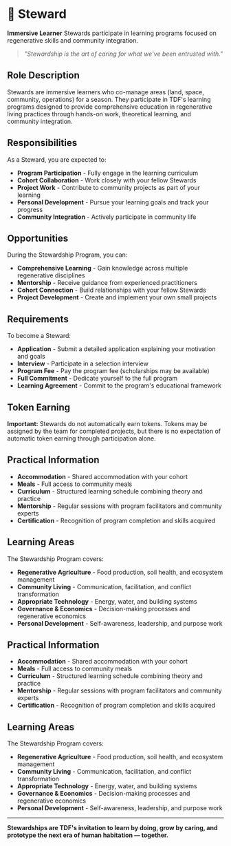 # 🌱 Steward

**Immersive Learner** Stewards participate in learning programs focused on regenerative skills and community integration.

> *"Stewardship is the art of caring for what we've been entrusted with."*

## Role Description

Stewards are immersive learners who co-manage areas (land, space, community, operations) for a season. They participate in TDF's learning programs designed to provide comprehensive education in regenerative living practices through hands-on work, theoretical learning, and community integration.

## Responsibilities

As a Steward, you are expected to:

- **Program Participation** - Fully engage in the learning curriculum
- **Cohort Collaboration** - Work closely with your fellow Stewards
- **Project Work** - Contribute to community projects as part of your learning
- **Personal Development** - Pursue your learning goals and track your progress
- **Community Integration** - Actively participate in community life

## Opportunities

During the Stewardship Program, you can:

- **Comprehensive Learning** - Gain knowledge across multiple regenerative disciplines
- **Mentorship** - Receive guidance from experienced practitioners
- **Cohort Connection** - Build relationships with your fellow Stewards
- **Project Development** - Create and implement your own small projects

## Requirements

To become a Steward:

- **Application** - Submit a detailed application explaining your motivation and goals
- **Interview** - Participate in a selection interview
- **Program Fee** - Pay the program fee (scholarships may be available)
- **Full Commitment** - Dedicate yourself to the full program
- **Learning Agreement** - Commit to the program's educational framework

## Token Earning

**Important:** Stewards do not automatically earn tokens. Tokens may be assigned by the team for completed projects, but there is no expectation of automatic token earning through participation alone.

## Practical Information

- **Accommodation** - Shared accommodation with your cohort
- **Meals** - Full access to community meals
- **Curriculum** - Structured learning schedule combining theory and practice
- **Mentorship** - Regular sessions with program facilitators and community experts
- **Certification** - Recognition of program completion and skills acquired

## Learning Areas

The Stewardship Program covers:

- **Regenerative Agriculture** - Food production, soil health, and ecosystem management
- **Community Living** - Communication, facilitation, and conflict transformation
- **Appropriate Technology** - Energy, water, and building systems
- **Governance & Economics** - Decision-making processes and regenerative economics
- **Personal Development** - Self-awareness, leadership, and purpose work

## Practical Information

- **Accommodation** - Shared accommodation with your cohort
- **Meals** - Full access to community meals
- **Curriculum** - Structured learning schedule combining theory and practice
- **Mentorship** - Regular sessions with program facilitators and community experts
- **Certification** - Recognition of program completion and skills acquired

## Learning Areas

The Stewardship Program covers:

- **Regenerative Agriculture** - Food production, soil health, and ecosystem management
- **Community Living** - Communication, facilitation, and conflict transformation
- **Appropriate Technology** - Energy, water, and building systems
- **Governance & Economics** - Decision-making processes and regenerative economics
- **Personal Development** - Self-awareness, leadership, and purpose work

---

**Stewardships are TDF's invitation to learn by doing, grow by caring, and prototype the next era of human habitation — together.**